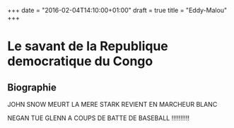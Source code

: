 +++
date = "2016-02-04T14:10:00+01:00"
draft = true
title = "Eddy-Malou"
+++
# Le savant de la Republique democratique du Congo
## Biographie

JOHN SNOW MEURT 
LA MERE STARK REVIENT EN MARCHEUR BLANC

NEGAN TUE GLENN A COUPS DE BATTE DE BASEBALL !!!!!!!!!!

